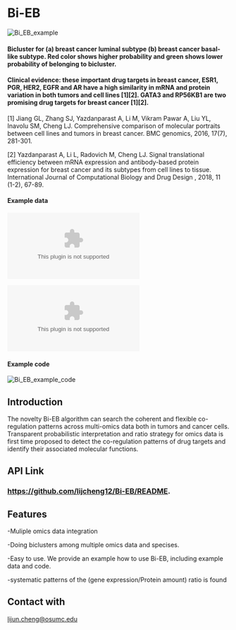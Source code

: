 # Bi-EB
![Bi_EB_example](https://user-images.githubusercontent.com/53017373/126046429-469fb8d6-1504-42d8-8dc9-fd3451db268c.png)
#### Bicluster for (a) breast cancer luminal subtype (b) breast cancer basal-like subtype. Red color shows higher probability and green shows lower probability of belonging to bicluster. 
#### Clinical evidence: these important drug targets in breast cancer, ESR1, PGR, HER2, EGFR and AR have a high similarity in mRNA and protein variation in both tumors and cell lines [1][2]. GATA3 and RP56KB1 are two promising drug targets for breast cancer [1][2].
[1] Jiang GL, Zhang SJ, Yazdanparast A, Li M, Vikram Pawar A, Liu YL, Inavolu SM, Cheng LJ. Comprehensive comparison of molecular portraits between cell lines and tumors in breast cancer. BMC genomics, 2016, 17(7), 281-301. <p>
[2] Yazdanparast A, Li L, Radovich M, Cheng LJ. Signal translational efficiency between mRNA expression and antibody-based protein expression for breast cancer and its subtypes from cell lines to tissue. International Journal of Computational Biology and Drug Design , 2018, 11 (1-2), 67-89.


#### Example data
![Bi_EB_example_data](https://github.com/lijcheng12/Bi-EB/blob/main/Example%20data%20for%20Bi-EB.xlsx) <p>
![Bi_EB_synthetic_data](https://github.com/lijcheng12/Bi-EB/blob/main/synthetic_data.xlsx)
#### Example code
![Bi_EB_example_code](https://github.com/lijcheng12/Bi-EB/blob/main/Bi-EB_Example.R)

## Introduction
The novelty Bi-EB algorithm can search the coherent and flexible co-regulation patterns across multi-omics data both in tumors and cancer cells. Transparent probabilistic interpretation and ratio strategy for omics data is first time proposed to detect the co-regulation patterns of drug targets and identify their associated molecular functions. 


## API Link
### https://github.com/lijcheng12/Bi-EB/README.

## Features
-Muliple omics data integration <p>
-Doing biclusters among multiple omics data and specises.<p>
-Easy to use. We provide an example how to use Bi-EB, including example data and code.<p>
-systematic patterns of the (gene expression/Protein amount) ratio is found 

## Contact with

lijun.cheng@osumc.edu
